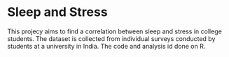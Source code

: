 # Sleep and Stress

This projecy aims to find a correlation between sleep and stress in college students. The dataset is collected from individual surveys conducted by students at a university in India. The code and analysis id done on R.

